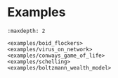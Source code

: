 
# Examples


```{toctree}
:maxdepth: 2

<examples/boid_flockers>
<examples/virus_on_network>
<examples/conways_game_of_life>
<examples/schelling>
<examples/boltzmann_wealth_model>

```